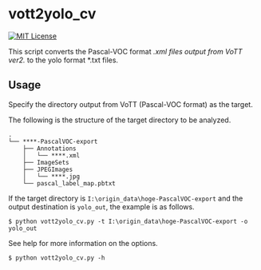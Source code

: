 
# vott2yolo_cv

[![MIT License](http://img.shields.io/badge/license-MIT-blue.svg?style=flat)](LICENSE)

This script converts the Pascal-VOC format *.xml files output from VoTT ver2.* to the yolo format *.txt files.

## Usage

Specify the directory output from VoTT (Pascal-VOC format) as the target.

The following is the structure of the target directory to be analyzed.
```
.
└── ****-PascalVOC-export
    ├── Annotations
    │   └── ****.xml
    ├── ImageSets
    ├── JPEGImages
    │   └── ****.jpg
    └── pascal_label_map.pbtxt
```

If the target directory is `I:\origin_data\hoge-PascalVOC-export` and the output destination is `yolo_out`, the example is as follows. 

```commandline
$ python vott2yolo_cv.py -t I:\origin_data\hoge-PascalVOC-export -o yolo_out
```

See help for more information on the options.

```commandline
$ python vott2yolo_cv.py -h
```






